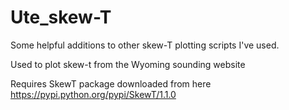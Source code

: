 # Ute_skew-T
Some helpful additions to other skew-T plotting scripts I've used.

Used to plot skew-t from the Wyoming sounding website

Requires SkewT package downloaded from here https://pypi.python.org/pypi/SkewT/1.1.0

